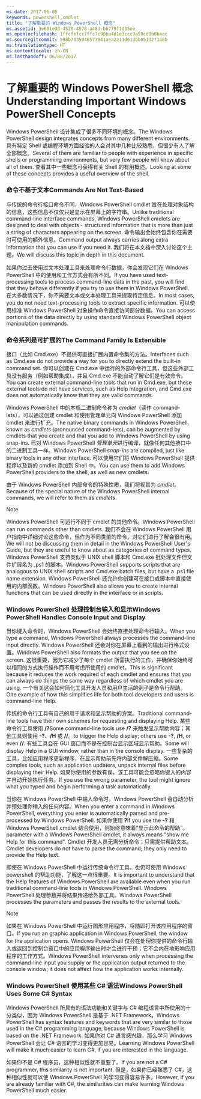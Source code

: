 ```yaml
---
ms.date: 2017-06-05
keywords: powershell,cmdlet
title: "了解重要的 Windows PowerShell 概念"
ms.assetid: 3e601e38-4520-4578-a48d-b6779f1d35ee
ms.openlocfilehash: 1ffcfefcc7ffc7c98ba4d1e3ccc9a59cd9b0baac
ms.sourcegitcommit: 598b7835046577841aea2211d613bb8513271a8b
ms.translationtype: HT
ms.contentlocale: zh-CN
ms.lasthandoff: 06/08/2017
---
```

# <a name="understanding-important-windows-powershell-concepts"></a><span data-ttu-id="2ed7b-103">了解重要的 Windows PowerShell 概念</span><span class="sxs-lookup"><span data-stu-id="2ed7b-103">Understanding Important Windows PowerShell Concepts</span></span>
<span data-ttu-id="2ed7b-104">Windows PowerShell 设计集成了很多不同环境的概念。</span><span class="sxs-lookup"><span data-stu-id="2ed7b-104">The Windows PowerShell design integrates concepts from many different environments.</span></span> <span data-ttu-id="2ed7b-105">具有特定 Shell 或编程环境方面经验的人会对其中几种比较熟悉，但很少有人了解全部概念。</span><span class="sxs-lookup"><span data-stu-id="2ed7b-105">Several of them are familiar to people with experience in specific shells or programming environments, but very few people will know about all of them.</span></span> <span data-ttu-id="2ed7b-106">查看其中一些概念可获得有关 Shell 的有用概述。</span><span class="sxs-lookup"><span data-stu-id="2ed7b-106">Looking at some of these concepts provides a useful overview of the shell.</span></span>

### <a name="commands-are-not-text-based"></a><span data-ttu-id="2ed7b-107">命令不基于文本</span><span class="sxs-lookup"><span data-stu-id="2ed7b-107">Commands Are Not Text-Based</span></span>
<span data-ttu-id="2ed7b-108">与传统的命令行接口命令不同，Windows PowerShell cmdlet 旨在处理对象结构的信息，这些信息不仅仅只是显示在屏幕上的字符串。</span><span class="sxs-lookup"><span data-stu-id="2ed7b-108">Unlike traditional command-line interface commands, Windows PowerShell cmdlets are designed to deal with objects - structured information that is more than just a string of characters appearing on the screen.</span></span> <span data-ttu-id="2ed7b-109">命令输出会始终包含你在需要时可使用的额外信息。</span><span class="sxs-lookup"><span data-stu-id="2ed7b-109">Command output always carries along extra information that you can use if you need it.</span></span> <span data-ttu-id="2ed7b-110">我们将在本文档中深入讨论这个主题。</span><span class="sxs-lookup"><span data-stu-id="2ed7b-110">We will discuss this topic in depth in this document.</span></span>

<span data-ttu-id="2ed7b-111">如果你过去使用过文本处理工具来处理命令行数据，你会发现它们在 Windows PowerShell 中的使用和工作方式会有所不同。</span><span class="sxs-lookup"><span data-stu-id="2ed7b-111">If you have used text-processing tools to process command-line data in the past, you will find that they behave differently if you try to use them in Windows PowerShell.</span></span> <span data-ttu-id="2ed7b-112">在大多数情况下，你不需要文本或文本处理工具来提取特定信息。</span><span class="sxs-lookup"><span data-stu-id="2ed7b-112">In most cases, you do not need text-processing tools to extract specific information.</span></span> <span data-ttu-id="2ed7b-113">可以使用标准 Windows PowerShell 对象操作命令直接访问部分数据。</span><span class="sxs-lookup"><span data-stu-id="2ed7b-113">You can access portions of the data directly by using standard Windows PowerShell object manipulation commands.</span></span>

### <a name="the-command-family-is-extensible"></a><span data-ttu-id="2ed7b-114">命令系列是可扩展的</span><span class="sxs-lookup"><span data-stu-id="2ed7b-114">The Command Family Is Extensible</span></span>
<span data-ttu-id="2ed7b-115">接口（比如 Cmd.exe）不提供可直接扩展内置命令集的方法。</span><span class="sxs-lookup"><span data-stu-id="2ed7b-115">Interfaces such as Cmd.exe do not provide a way for you to directly extend the built-in command set.</span></span> <span data-ttu-id="2ed7b-116">你可以创建在 Cmd.exe 中运行的外部命令行工具，但这些外部工具没有服务（例如帮助集成），并且 Cmd.exe 不能自动了解它们是有效命令。</span><span class="sxs-lookup"><span data-stu-id="2ed7b-116">You can create external command-line tools that run in Cmd.exe, but these external tools do not have services, such as Help integration, and Cmd.exe does not automatically know that they are valid commands.</span></span>

<span data-ttu-id="2ed7b-117">Windows PowerShell 中的本机二进制命令称为 *cmdlet*（读作 command-lets），可以通过创建 cmdlet 和使用管理单元向 Windows PowerShell 添加 cmdlet 来进行扩充。</span><span class="sxs-lookup"><span data-stu-id="2ed7b-117">The native binary commands in Windows PowerShell, known as *cmdlets* (pronounced command-lets), can be augmented by cmdlets that you create and that you add to Windows PowerShell by using snap-ins.</span></span> <span data-ttu-id="2ed7b-118">已对 Windows PowerShell *管理单元*进行编译，就像任何其他接口中的二进制工具一样。</span><span class="sxs-lookup"><span data-stu-id="2ed7b-118">Windows PowerShell *snap-ins* are compiled, just like binary tools in any other interface.</span></span> <span data-ttu-id="2ed7b-119">可以使用它们将 Windows PowerShell 提供程序以及新的 cmdlet 添加到 Shell 中。</span><span class="sxs-lookup"><span data-stu-id="2ed7b-119">You can use them to add Windows PowerShell providers to the shell, as well as new cmdlets.</span></span>

<span data-ttu-id="2ed7b-120">由于 Windows PowerShell 内部命令的特殊性质，我们将视其为 *cmdlet*。</span><span class="sxs-lookup"><span data-stu-id="2ed7b-120">Because of the special nature of the Windows PowerShell internal commands, we will refer to them as *cmdlets*.</span></span>

> [!NOTE]
> <span data-ttu-id="2ed7b-121">Windows PowerShell 可运行不同于 cmdlet 的其他命令。</span><span class="sxs-lookup"><span data-stu-id="2ed7b-121">Windows PowerShell can run commands other than cmdlets.</span></span> <span data-ttu-id="2ed7b-122">我们不会在 Windows PowerShell 用户指南中详细讨论这些命令，但作为不同类型的命令，对它们进行了解会很有用。</span><span class="sxs-lookup"><span data-stu-id="2ed7b-122">We will not be discussing them in detail in the Windows PowerShell User's Guide, but they are useful to know about as categories of command types.</span></span> <span data-ttu-id="2ed7b-123">Windows PowerShell 支持类似于 UNIX shell 脚本和 Cmd.exe 批处理文件但文件扩展名为 .ps1 的脚本。</span><span class="sxs-lookup"><span data-stu-id="2ed7b-123">Windows PowerShell supports scripts that are analogous to UNIX shell scripts and Cmd.exe batch files, but have a .ps1 file name extension.</span></span> <span data-ttu-id="2ed7b-124">Windows PowerShell 还允许你创建可在接口或脚本中直接使用的内部函数。</span><span class="sxs-lookup"><span data-stu-id="2ed7b-124">Windows PowerShell also allows you to create internal functions that can be used directly in the interface or in scripts.</span></span>

### <a name="windows-powershell-handles-console-input-and-display"></a><span data-ttu-id="2ed7b-125">Windows PowerShell 处理控制台输入和显示</span><span class="sxs-lookup"><span data-stu-id="2ed7b-125">Windows PowerShell Handles Console Input and Display</span></span>
<span data-ttu-id="2ed7b-126">当你键入命令时，Windows PowerShell 会始终直接处理命令行输入。</span><span class="sxs-lookup"><span data-stu-id="2ed7b-126">When you type a command, Windows PowerShell always processes the command-line input directly.</span></span> <span data-ttu-id="2ed7b-127">Windows PowerShell 还会对你在屏幕上看到的输出进行格式设置。</span><span class="sxs-lookup"><span data-stu-id="2ed7b-127">Windows PowerShell also formats the output that you see on the screen.</span></span> <span data-ttu-id="2ed7b-128">这很重要，因为它减少了每个 cmdlet 所需执行的工作，并确保你始终可以相同的方式执行操作而不用考虑所使用的 cmdlet。</span><span class="sxs-lookup"><span data-stu-id="2ed7b-128">This is significant because it reduces the work required of each cmdlet and ensures that you can always do things the same way regardless of which cmdlet you are using.</span></span> <span data-ttu-id="2ed7b-129">一个有关这会如何简化工具开发人员和用户生活的例子是命令行帮助。</span><span class="sxs-lookup"><span data-stu-id="2ed7b-129">One example of how this simplifies life for both tool developers and users is command-line Help.</span></span>

<span data-ttu-id="2ed7b-130">传统的命令行工具有自己的用于请求和显示帮助的方案。</span><span class="sxs-lookup"><span data-stu-id="2ed7b-130">Traditional command-line tools have their own schemes for requesting and displaying Help.</span></span> <span data-ttu-id="2ed7b-131">某些命令行工具使用 **/?**</span><span class="sxs-lookup"><span data-stu-id="2ed7b-131">Some command-line tools use **/?**</span></span> <span data-ttu-id="2ed7b-132">来触发显示帮助内容；其他工具则使用 **-?**、**/H** 或 **//**。</span><span class="sxs-lookup"><span data-stu-id="2ed7b-132">to trigger the Help display; others use **-?**, **/H**, or even **//**.</span></span> <span data-ttu-id="2ed7b-133">有些工具会在 GUI 窗口而不是在控制台显示区域显示帮助。</span><span class="sxs-lookup"><span data-stu-id="2ed7b-133">Some will display Help in a GUI window, rather than in the console display.</span></span> <span data-ttu-id="2ed7b-134">一些复杂的工具，比如应用程序更新程序，在显示帮助前先将内部文件解压缩。</span><span class="sxs-lookup"><span data-stu-id="2ed7b-134">Some complex tools, such as application updaters, unpack internal files before displaying their Help.</span></span> <span data-ttu-id="2ed7b-135">如果你使用的参数有误，该工具可能会忽略你键入的内容并自动开始执行任务。</span><span class="sxs-lookup"><span data-stu-id="2ed7b-135">If you use the wrong parameter, the tool might ignore what you typed and begin performing a task automatically.</span></span>

<span data-ttu-id="2ed7b-136">当你在 Windows PowerShell 中输入命令时，Windows PowerShell 会自动分析并预处理你输入的任何内容。</span><span class="sxs-lookup"><span data-stu-id="2ed7b-136">When you enter a command in Windows PowerShell, everything you enter is automatically parsed and pre-processed by Windows PowerShell.</span></span> <span data-ttu-id="2ed7b-137">如果你使用 **?**</span><span class="sxs-lookup"><span data-stu-id="2ed7b-137">If you use the **-?**</span></span> <span data-ttu-id="2ed7b-138">和 Windows PowerShell cmdlet 结合使用，则始终意味着“显示此命令的帮助”。</span><span class="sxs-lookup"><span data-stu-id="2ed7b-138">parameter with a Windows PowerShell cmdlet, it always means "show me Help for this command".</span></span> <span data-ttu-id="2ed7b-139">Cmdlet 开发人员无需分析命令；只需提供帮助文本。</span><span class="sxs-lookup"><span data-stu-id="2ed7b-139">Cmdlet developers do not have to parse the command; they only need to provide the Help text.</span></span>

<span data-ttu-id="2ed7b-140">即使在 Windows PowerShell 中运行传统命令行工具，也仍可使用 Windows powershell 的帮助功能，了解这一点很重要。</span><span class="sxs-lookup"><span data-stu-id="2ed7b-140">It is important to understand that the Help features of Windows PowerShell are available even when you run traditional command-line tools in Windows PowerShell.</span></span> <span data-ttu-id="2ed7b-141">Windows PowerShell 处理参数并将结果传递给外部工具。</span><span class="sxs-lookup"><span data-stu-id="2ed7b-141">Windows PowerShell processes the parameters and passes the results to the external tools.</span></span>

> [!NOTE]
> <span data-ttu-id="2ed7b-142">如果在 Windows PowerShell 中运行图形应用程序，将随即打开该应用程序的窗口。</span><span class="sxs-lookup"><span data-stu-id="2ed7b-142">If you run an graphic application in Windows PowerShell, the window for the application opens.</span></span> <span data-ttu-id="2ed7b-143">Windows PowerShell 仅会在处理你提供的命令行输入或返回到控制台窗口中的应用程序输出时才会进行干预；它不会内在地影响应用程序的工作方式。</span><span class="sxs-lookup"><span data-stu-id="2ed7b-143">Windows PowerShell intervenes only when processing the command-line input you supply or the application output returned to the console window; it does not affect how the application works internally.</span></span>

### <a name="windows-powershell-uses-some-c-syntax"></a><span data-ttu-id="2ed7b-144">Windows PowerShell 使用某些 C# 语法</span><span class="sxs-lookup"><span data-stu-id="2ed7b-144">Windows PowerShell Uses Some C# Syntax</span></span>
<span data-ttu-id="2ed7b-145">Windows PowerShell 所具有的语法功能和关键字与 C# 编程语言中所使用的十分类似，因为 Windows PowerShell 是基于 .NET Framework。</span><span class="sxs-lookup"><span data-stu-id="2ed7b-145">Windows PowerShell has syntax features and keywords that are very similar to those used in the C# programming language, because Windows PowerShell is based on the .NET Framework.</span></span> <span data-ttu-id="2ed7b-146">如果你对 C# 语言感兴趣，那么学习 Windows PowerShell 会让 C# 语言的学习变得更加容易。</span><span class="sxs-lookup"><span data-stu-id="2ed7b-146">Learning Windows PowerShell will make it much easier to learn C#, if you are interested in the language.</span></span>

<span data-ttu-id="2ed7b-147">如果你不是 C# 程序员，这种相似性就不重要了。</span><span class="sxs-lookup"><span data-stu-id="2ed7b-147">If you are not a C# programmer, this similarity is not important.</span></span> <span data-ttu-id="2ed7b-148">但是，如果你已经熟悉了 C#，这种相似性就可以使 Windows PowerShell 的学习变得容易许多。</span><span class="sxs-lookup"><span data-stu-id="2ed7b-148">However, if you are already familiar with C#, the similarities can make learning Windows PowerShell much easier.</span></span>

